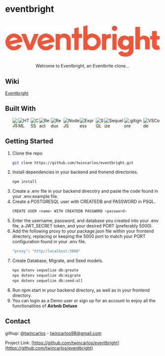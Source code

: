 # eventbright

<style>
   ul#tec-ul {
      display: flex;
      list-style: none;
      justify-content: space-between;
   }
</style>

<br />

<div align="center">
  <a href="event-bright.herokuapp.com">
    <img src="./frontend/src/assets/logo.png" alt="Logo">
  </a>
  <p align="center">Welcome to Eventbright, an Eventbrite clone...</p>
</div>

## Wiki
[Eventbright](httpd://event-bright.herokuapp.com/)

## Built With
<ul id='tec-ul'>
  <li><img src='https://upload.wikimedia.org/wikipedia/commons/thumb/9/99/Unofficial_JavaScript_logo_2.svg/480px-Unofficial_JavaScript_logo_2.svg.png' alt='JS' width='40' height='40'></li>
  <li><img src='https://cdn-icons-png.flaticon.com/512/732/732212.png' alt='HTML' width='40' height='40'></li>
  <li><img src='https://upload.wikimedia.org/wikipedia/commons/thumb/6/62/CSS3_logo.svg/800px-CSS3_logo.svg.png' alt='CSS' width='40' height='40'></li>
  <li><img src='https://upload.wikimedia.org/wikipedia/commons/thumb/a/a7/React-icon.svg/2300px-React-icon.svg.png' alt='React' width='40' height='40'></li>
  <li><img src='https://e7.pngegg.com/pngimages/669/447/png-clipart-redux-react-javascript-freecodecamp-npm-others-miscellaneous-purple-thumbnail.png' alt='Redux' width='40' height='40'></li>
  <li><img src='https://mpng.subpng.com/20180425/jrw/kisspng-node-js-javascript-web-application-express-js-comp-5ae0f84e2a4242.1423638015246930701731.jpg' alt='NodeJS' width='40' height='40'></li>
  <li><img src='https://upload.wikimedia.org/wikipedia/commons/6/64/Expressjs.png' alt='Express' width='40'></li>
  <li><img src='https://upload.wikimedia.org/wikipedia/commons/thumb/2/29/Postgresql_elephant.svg/1200px-Postgresql_elephant.svg.png' alt='SQL' width='40' height='40'></li>
  <li><img src='https://opencollective-production.s3.us-west-1.amazonaws.com/566dd3f0-27a8-11ec-9a5a-0519330cdfea.png' alt='Sequelize' width='40' height='40'></li>
  <li><img src='https://git-scm.com/images/logos/downloads/Git-Icon-1788C.png' alt='.gitignore' width='40' height='40'></li>
  <li><img src='https://user-images.githubusercontent.com/674621/71187801-14e60a80-2280-11ea-94c9-e56576f76baf.png' alt='VSCode' width='40' height='40'></li>
</ul>

## Getting Started

1. Clone the repo
   ```sh
   git clone https://github.com/twincarlos/eventbright.git
   ```
2. Install dependencies in your backend and fronend directories.
   ```sh
   npm install
   ```
3. Create a .env file in your backend direcotry and paste the code found in your .env.example file.
4. Create a POSTGRESQL user with CREATEDB and PASSWORD in PSQL.
   ```sh
   CREATE USER <name> WITH CREATEDB PASSWORD <password>
   ```
5. Enter the username, password, and database you created into your .env file, a JWT_SECRET token, and your desired PORT (preferably 5000).
6. Add the following proxy to your package.json file within your frontend directory, replacing or keeping the 5000 port to match your PORT configuration found in your .env file.
   ```sh
   "proxy": "http//localhost:5000"
   ```
7. Create Database, Migrate, and Seed models.
   ```sh
   npx dotenv sequelize db:greate
   npx dotenv sequelize db:migrate
   npx dotenv sequelize db:seed:all
8. Run npm start in your backend directory, as well as in your frontend directory.
9. You can login as a Demo user or sign up for an account to enjoy all the functionalities of **Airbnb Deluxe**

<!-- CONTACT -->
## Contact

githup: [@twincarlos](https://github.com/twincarlos) - twincarlos98@gmail.com

Project Link: [https://github.com/twincarlos/eventbright](https://github.com/twincarlos/eventbright)
